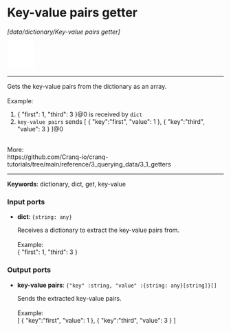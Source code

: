 # Key-value pairs getter

_[data/dictionary/Key-value pairs getter]_

![icon](</assets/icons/cbb85c56-3c8f-4e5e-afdd-a9dd9e84385d.png>)

---

Gets the key-value pairs from the dictionary as an array.<br>
<br>
Example:<br>
1. { "first": 1, "third": 3 }@0 is received by `dict`<br>
2. `key-value pairs` sends [ { "key":"first", "value": 1 }, { "key":"third", "value": 3 } ]@0<br>
<br>
More:<br>
https://github.com/Cranq-io/cranq-tutorials/tree/main/reference/3_querying_data/3_1_getters<br>

---

__Keywords__: dictionary, dict, get, key-value

### Input ports

* __dict__: ` {string: any} `

    Receives a dictionary to extract the key-value pairs from.<br>
    <br>
    Example:<br>
     { "first": 1, "third": 3 }<br>

### Output ports

* __key-value pairs__: ` {"key" :string, "value" :{string: any}[string]}[] `

    Sends the extracted key-value pairs.<br>
    <br>
    Example:<br>
    [ { "key":"first", "value": 1 }, { "key":"third", "value": 3 } ]<br>

